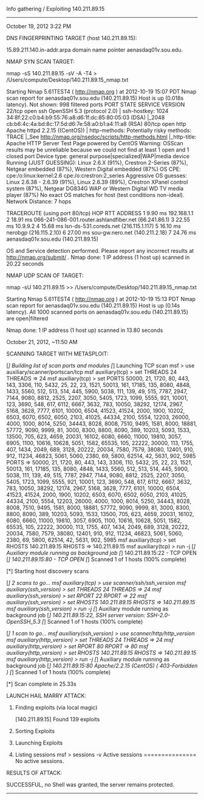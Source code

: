 Info gathering / Exploiting 140.211.89.15


*****************************************************************************************
October 19, 2012 3:22 PM

DNS FINGERPRINTING TARGET (host 140.211.89.15):

15.89.211.140.in-addr.arpa domain name pointer aenasdaq01v.sou.edu.



NMAP SYN SCAN TARGET:

nmap -sS 140.211.89.15 -sV -A -T4 > /Users/compute/Desktop/140.211.89.15_nmap.txt

Starting Nmap 5.61TEST4 ( http://nmap.org ) at 2012-10-19 15:07 PDT
Nmap scan report for aenasdaq01v.sou.edu (140.211.89.15)
Host is up (0.018s latency).
Not shown: 998 filtered ports
PORT   STATE SERVICE VERSION
22/tcp open  ssh     OpenSSH 5.3 (protocol 2.0)
| ssh-hostkey: 1024 34:8f:22:c0:b4:b9:55:76:a8:d6:1f:dc:85:80:05:03 (DSA)
|_2048 cb:b6:4c:4a:bd:8c:17:5d:d6:7e:58:a0:b1:a4:11:a8 (RSA)
80/tcp open  http    Apache httpd 2.2.15 ((CentOS))
| http-methods: Potentially risky methods: TRACE
|_See http://nmap.org/nsedoc/scripts/http-methods.html
|_http-title: Apache HTTP Server Test Page powered by CentOS
Warning: OSScan results may be unreliable because we could not find at least 1 open and 1 closed port
Device type: general purpose|specialized|WAP|media device
Running (JUST GUESSING): Linux 2.6.X (91%), Crestron 2-Series (87%), Netgear embedded (87%), Western Digital embedded (87%)
OS CPE: cpe:/o:linux:kernel:2.6 cpe:/o:crestron:2_series
Aggressive OS guesses: Linux 2.6.38 - 2.6.39 (91%), Linux 2.6.39 (89%), Crestron XPanel control system (87%), Netgear DG834G WAP or Western Digital WD TV media player (87%)
No exact OS matches for host (test conditions non-ideal).
Network Distance: 7 hops

TRACEROUTE (using port 80/tcp)
HOP RTT      ADDRESS
1   9.90 ms  192.168.1.1
2   18.91 ms 066-241-086-001.router.ashlandfiber.net (66.241.86.1)
3   22.55 ms 10.9.9.2
4   15.68 ms lsn-ds-531.coreds.net (216.115.1.117)
5   16.10 ms nerobgp (216.115.2.10)
6   27.00 ms sou-gw.nero.net (140.211.2.18)
7   24.76 ms aenasdaq01v.sou.edu (140.211.89.15)

OS and Service detection performed. Please report any incorrect results at http://nmap.org/submit/ .
Nmap done: 1 IP address (1 host up) scanned in 20.22 seconds




NMAP UDP SCAN OF TARGET:

nmap -sU 140.211.89.15 >> /Users/compute/Desktop/140.211.89.15_nmap.txt

Starting Nmap 5.61TEST4 ( http://nmap.org ) at 2012-10-19 15:13 PDT
Nmap scan report for aenasdaq01v.sou.edu (140.211.89.15)
Host is up (0.14s latency).
All 1000 scanned ports on aenasdaq01v.sou.edu (140.211.89.15) are open|filtered

Nmap done: 1 IP address (1 host up) scanned in 13.80 seconds






October 21, 2012, ~11:50 AM

SCANNING TARGET WITH METASPLOIT:

[*] Building list of scan ports and modules
[*] Launching TCP scan
msf > use auxiliary/scanner/portscan/tcp
msf  auxiliary(tcp) > set THREADS 24
THREADS => 24
msf  auxiliary(tcp) > set PORTS 50000, 21, 1720, 80, 443, 143, 3306, 110, 5432, 25, 22, 23, 1521, 50013, 161, 17185, 135, 8080, 4848, 1433, 5560, 512, 513, 514, 445, 5900, 5038, 111, 139, 49, 515, 7787, 2947, 7144, 9080, 8812, 2525, 2207, 3050, 5405, 1723, 1099, 5555, 921, 10001, 123, 3690, 548, 617, 6112, 6667, 3632, 783, 10050, 38292, 12174, 2967, 5168, 3628, 7777, 6101, 10000, 6504, 41523, 41524, 2000, 1900, 10202, 6503, 6070, 6502, 6050, 2103, 41025, 44334, 2100, 5554, 12203, 26000, 4000, 1000, 8014, 5250, 34443, 8028, 8008, 7510, 9495, 1581, 8000, 18881, 57772, 9090, 9999, 81, 3000, 8300, 8800, 8090, 389, 10203, 5093, 1533, 13500, 705, 623, 4659, 20031, 16102, 6080, 6660, 11000, 19810, 3057, 6905, 1100, 10616, 10628, 5051, 1582, 65535, 105, 22222, 30000, 113, 1755, 407, 1434, 2049, 689, 3128, 20222, 20034, 7580, 7579, 38080, 12401, 910, 912, 11234, 46823, 5061, 5060, 2380, 69, 5800, 62514, 42, 5631, 902, 5985
PORTS => 50000, 21, 1720, 80, 443, 143, 3306, 110, 5432, 25, 22, 23, 1521, 50013, 161, 17185, 135, 8080, 4848, 1433, 5560, 512, 513, 514, 445, 5900, 5038, 111, 139, 49, 515, 7787, 2947, 7144, 9080, 8812, 2525, 2207, 3050, 5405, 1723, 1099, 5555, 921, 10001, 123, 3690, 548, 617, 6112, 6667, 3632, 783, 10050, 38292, 12174, 2967, 5168, 3628, 7777, 6101, 10000, 6504, 41523, 41524, 2000, 1900, 10202, 6503, 6070, 6502, 6050, 2103, 41025, 44334, 2100, 5554, 12203, 26000, 4000, 1000, 8014, 5250, 34443, 8028, 8008, 7510, 9495, 1581, 8000, 18881, 57772, 9090, 9999, 81, 3000, 8300, 8800, 8090, 389, 10203, 5093, 1533, 13500, 705, 623, 4659, 20031, 16102, 6080, 6660, 11000, 19810, 3057, 6905, 1100, 10616, 10628, 5051, 1582, 65535, 105, 22222, 30000, 113, 1755, 407, 1434, 2049, 689, 3128, 20222, 20034, 7580, 7579, 38080, 12401, 910, 912, 11234, 46823, 5061, 5060, 2380, 69, 5800, 62514, 42, 5631, 902, 5985
msf  auxiliary(tcp) > set RHOSTS 140.211.89.15
RHOSTS => 140.211.89.15
msf  auxiliary(tcp) > run -j
[*] Auxiliary module running as background job
[*] 140.211.89.15:22 - TCP OPEN
[*] 140.211.89.15:80 - TCP OPEN
[*] Scanned 1 of 1 hosts (100% complete)

[*] Starting host discovery scans

[*] 2 scans to go...
msf  auxiliary(tcp) > use scanner/ssh/ssh_version
msf  auxiliary(ssh_version) > set THREADS 24
THREADS => 24
msf  auxiliary(ssh_version) > set RPORT 22
RPORT => 22
msf  auxiliary(ssh_version) > set RHOSTS 140.211.89.15
RHOSTS => 140.211.89.15
msf  auxiliary(ssh_version) > run -j
[*] Auxiliary module running as background job
[*] 140.211.89.15:22, SSH server version: SSH-2.0-OpenSSH_5.3
[*] Scanned 1 of 1 hosts (100% complete)

[*] 1 scan to go...
msf  auxiliary(ssh_version) > use scanner/http/http_version
msf  auxiliary(http_version) > set THREADS 24
THREADS => 24
msf  auxiliary(http_version) > set RPORT 80
RPORT => 80
msf  auxiliary(http_version) > set RHOSTS 140.211.89.15
RHOSTS => 140.211.89.15
msf  auxiliary(http_version) > run -j
[*] Auxiliary module running as background job
[*] 140.211.89.15:80 Apache/2.2.15 (CentOS) ( 403-Forbidden )
[*] Scanned 1 of 1 hosts (100% complete)

[*] Scan complete in 25.33s



LAUNCH HAIL MARRY ATTACK:

1) Finding exploits (via local magic)

    [140.211.89.15] Found 139 exploits

2) Sorting Exploits
3) Launching Exploits
4) Listing sessions
msf > sessions -v
Active sessions
===============
No active sessions.



RESULTS OF ATTACK:

SUCCESSFUL, no Shell was granted, the server remains protected. 

*****************************************************************************************
